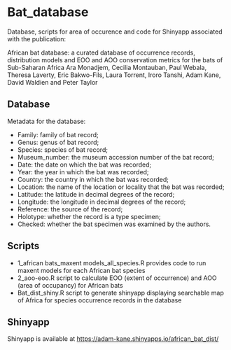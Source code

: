 # Bat_database

Database, scripts for area of occurence and code for Shinyapp associated with the publication:

African bat database: a curated database of occurrence records, distribution models and EOO and AOO conservation metrics for the bats of Sub-Saharan Africa
Ara Monadjem, Cecilia Montauban, Paul Webala, Theresa Laverty, Eric Bakwo-Fils, Laura Torrent, Iroro Tanshi, Adam Kane, David Waldien and Peter Taylor

## Database 
Metadata for the database: 
* Family: family of bat record; 
* Genus: genus of bat record; 
* Species: species of bat record; 
* Museum_number: the museum accession number of the bat record; 
* Date: the date on which the bat was recorded; 
* Year: the year in which the bat was recorded; 
* Country: the country in which the bat was recorded; 
* Location: the name of the location or locality that the bat was recorded; 
* Latitude: the latitude in decimal degrees of the record; 
* Longitude: the longitude in decimal degrees of the record; 
* Reference: the source of the record; 
* Holotype: whether the record is a type specimen; 
* Checked: whether the bat specimen was examined by the authors.

## Scripts  
* 1_african bats_maxent models_all_species.R provides code to run maxent models for each African bat species
* 2_aoo-eoo.R script to calculate EOO (extent of occurrence) and AOO (area of occupancy) for African bats
* Bat_dist_shiny.R script to generate shinyapp displaying searchable map of Africa for species occurrence records in the database 

## Shinyapp
Shinyapp is available at https://adam-kane.shinyapps.io/african_bat_dist/
